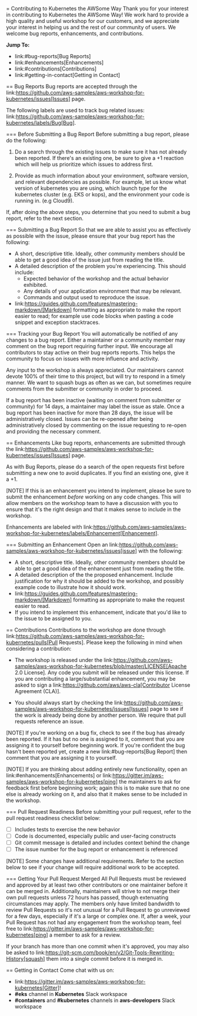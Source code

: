 = Contributing to Kubernetes the AWSome Way
Thank you for your interest in contributing to Kubernetes the AWSome Way! We work hard to provide a high quality and useful workshop for our customers, and we appreciate your interest in helping us and the rest of our community of users. We welcome bug reports, enhancements, and contributions.

__Jump To:__

* link:#bug-reports[Bug Reports]
* link:#enhancements[Enhancements]
* link:#contributions[Contributions]
* link:#getting-in-contact[Getting in Contact]

== Bug Reports
Bug reports are accepted through the link:https://github.com/aws-samples/aws-workshop-for-kubernetes/issues[Issues] page.

The following labels are used to track bug related issues: link:https://github.com/aws-samples/aws-workshop-for-kubernetes/labels/Bug[Bug].

=== Before Submitting a Bug Report
Before submitting a bug report, please do the following:

1. Do a search through the existing issues to make sure it has not already been reported. If there's an existing one, be sure to give a +1 reaction which will help us prioritize which issues to address first.

2. Provide as much information about your environment, software version, and relevant dependencies as possible. For example, let us know what version of kubernetes you are using, which launch type for the kubernetes cluster (e.g. EKS or kops), and the environment your code is running in. (e.g Cloud9).

If, after doing the above steps, you determine that you need to submit a bug report, refer to the next section.

=== Submitting a Bug Report
So that we are able to assist you as effectively as possible with the issue, please ensure that your bug report has the following:

* A short, descriptive title. Ideally, other community members should be able to get a good idea of the issue just from reading the title.
* A detailed description of the problem you're experiencing. This should include:
  * Expected behavior of the workshop and the actual behavior exhibited.
  * Any details of your application environment that may be relevant.
  * Commands and output used to reproduce the issue.
* link:https://guides.github.com/features/mastering-markdown/[Markdown] formatting as appropriate to make the report easier to read; for example use code blocks when pasting a code snippet and exception stacktraces.

=== Tracking your Bug Report
You will automatically be notified of any changes to a bug report. Either a maintainer or a community member may comment on the bug report requiring further input. We encourage all contributors to stay active on their bug reports reports. This helps the community to focus on issues with more influence and activity.

Any input to the workshop is always appreciated. Our maintainers cannot devote 100% of their time to this project, but will try to respond in a timely manner. We want to squash bugs as often as we can, but sometimes require comments from the submitter or community in order to proceed.

If a bug report has been inactive (waiting on comment from submitter or community) for 14 days, a maintainer may label the issue as stale.  Once a bug report has been inactive for more than 28 days, the issue will be administratively closed. Issues can be re-opened after being administratively closed by commenting on the issue requesting to re-open and providing the necessary comment.

== Enhancements
Like bug reports, enhancements are submitted through the link:https://github.com/aws-samples/aws-workshop-for-kubernetes/issues[Issues] page.

As with Bug Reports, please do a search of the open requests first before submitting a new one to avoid duplicates. If you find an existing one, give it a +1.

[NOTE]
If this is an enhancement you intend to implement, please be sure to submit the enhancement *before* working on any code changes. This will allow members on the workshop team to have a discussion with you to ensure that it's the right design and that it makes sense to include in the workshop.

Enhancements are labeled with link:https://github.com/aws-samples/aws-workshop-for-kubernetes/labels/Enhancement[Enhancement].

=== Submitting an Enhancement
Open an link:https://github.com/aws-samples/aws-workshop-for-kubernetes/issues[issue] with the following:

* A short, descriptive title. Ideally, other community members should be able to get a good idea of the enhancement just from reading the title.
* A detailed description of the the proposed enhancement. Include justification for why it should be added to the workshop, and possibly example code to illustrate how it should work.
* link:https://guides.github.com/features/mastering-markdown/[Markdown] formatting as appropriate to make the request easier to read.
* If you intend to implement this enhancement, indicate that you'd like to the issue to be assigned to you.

== Contributions
Contributions to the workshop are done through link:https://github.com/aws-samples/aws-workshop-for-kubernetes/pulls[Pull Requests]. Please keep the following in mind when considering a contribution:

* The workshop is released under the link:https://github.com/aws-samples/aws-workshop-for-kubernetes/blob/master/LICENSE[Apache 2.0 License]. Any code you submit will be released under this license. If you are contributing a large/substantial enhancement, you may be asked to sign a link:https://github.com/aws/aws-cla[Contributor License Agreement (CLA)].

* You should always start by checking the link:https://github.com/aws-samples/aws-workshop-for-kubernetes/issues[Issues] page to see if the work is already being done by another person. We require that pull requests reference an issue.

[NOTE]
If you're working on a bug fix, check to see if the bug has already been reported. If it has but no one is assigned to it, comment that you are assigning it to yourself before beginning work.  If you're confident the bug hasn't been reported yet, create a new link:#bug-reports[Bug Report] then comment that you are assigning it to yourself.

[NOTE]
If you are thinking about adding entirely new functionality, open an link:#enhancements[Enhancements] or link:https://gitter.im/aws-samples/aws-workshop-for-kubernetes[ping] the maintainers to ask for feedback first before beginning work; again this is to make sure that no one else is already working on it, and also that it makes sense to be included in the workshop.

=== Pull Request Readiness
Before submitting your pull request, refer to the pull request readiness checklist below:

* [ ] Includes tests to exercise the new behavior
* [ ] Code is documented, especially public and user-facing constructs
* [ ] Git commit message is detailed and includes context behind the change
* [ ] The issue number for the bug report or enhancement is referenced

[NOTE]
Some changes have additional requirements. Refer to the section below to see if your change will require additional work to be accepted.

=== Getting Your Pull Request Merged
All Pull Requests must be reviewed and approved by at least two other contributors or one maintainer before it can be merged in. Additionally, maintainers will strive to not merge their own pull requests unless 72 hours has passed, though extenuating circumstances may apply. The members only have limited bandwidth to review Pull Requests so it's not unusual for a Pull Request to go unreviewed for a few days, especially if it's a large or complex one. If, after a week, your Pull Request has not had any engagement from the workshop team, feel free to link:https://gitter.im/aws-samples/aws-workshop-for-kubernetes[ping] a member to ask for a review.

If your branch has more than one commit when it's approved, you may also be asked to link:https://git-scm.com/book/en/v2/Git-Tools-Rewriting-History[squash] them into a single commit before it is merged in.

== Getting in Contact
Come chat with us on:
* link:https://gitter.im/aws-samples/aws-workshop-for-kubernetes[Gitter]!
* **#eks** channel in **Kubernetes** Slack workspace
* **#containers** and **#kubernetes** channels in **aws-developers** Slack workspace